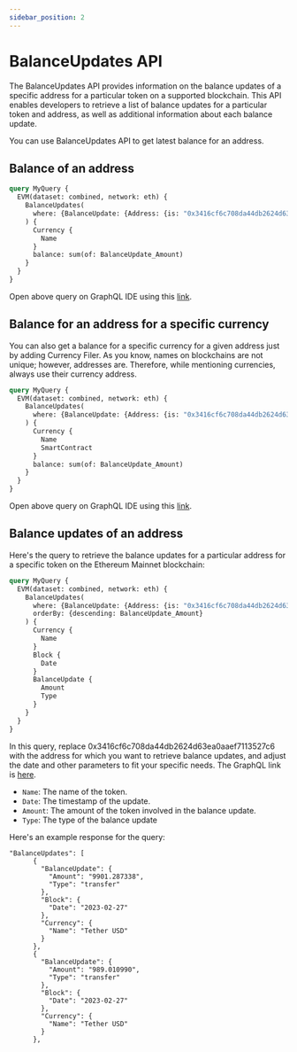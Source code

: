 ```yaml
---
sidebar_position: 2
---
```


# BalanceUpdates API


The BalanceUpdates API provides information on the balance updates of a specific address for a particular token on a supported blockchain. This API enables developers to retrieve a list of balance updates for a particular token and address, as well as additional information about each balance update.

You can use BalanceUpdates API to get latest balance for an address.

## Balance of an address


``` graphql
query MyQuery {
  EVM(dataset: combined, network: eth) {
    BalanceUpdates(
      where: {BalanceUpdate: {Address: {is: "0x3416cf6c708da44db2624d63ea0aaef7113527c6"}}}
    ) {
      Currency {
        Name
      }
      balance: sum(of: BalanceUpdate_Amount)
    }
  }
}

```

Open above query on GraphQL IDE using this [link](https://graphql.bitquery.io/ide/balance-of-an-address---new-dataset).


## Balance for an address for a specific currency

You can also get a balance for a specific currency for a given address just by adding Currency Filer. As you know, names on blockchains are not unique; however, addresses are. Therefore, while mentioning currencies, always use their currency address.

```graphql
query MyQuery {
  EVM(dataset: combined, network: eth) {
    BalanceUpdates(
      where: {BalanceUpdate: {Address: {is: "0x3416cf6c708da44db2624d63ea0aaef7113527c6"}}, Currency: {SmartContract: {is: "0xa0b86991c6218b36c1d19d4a2e9eb0ce3606eb48"}}}
    ) {
      Currency {
        Name
        SmartContract
      }
      balance: sum(of: BalanceUpdate_Amount)
    }
  }
}

```

Open above query on GraphQL IDE using this [link](https://graphql.bitquery.io/ide/Balance-for-an-address-for-an-specific-currency_1).


## Balance updates of an address

Here's the query to retrieve the balance updates for a particular address for a specific token on the Ethereum Mainnet blockchain:

``` graphql
query MyQuery {
  EVM(dataset: combined, network: eth) {
    BalanceUpdates(
      where: {BalanceUpdate: {Address: {is: "0x3416cf6c708da44db2624d63ea0aaef7113527c6"}}, Block: {Date: {after: "2023-02-15"}}}
      orderBy: {descending: BalanceUpdate_Amount}
    ) {
      Currency {
        Name
      }
      Block {
        Date
      }
      BalanceUpdate {
        Amount
        Type
      }
    }
  }
}
```

In this query, replace 0x3416cf6c708da44db2624d63ea0aaef7113527c6 with the address for which you want to retrieve balance updates, and adjust the date and other parameters to fit your specific needs. The GraphQL link is [here](https://graphql.bitquery.io/ide/Balance-Update-in-a-wallet).


-  `Name`: The name of the token.
-  `Date`: The timestamp of the update.
- `Amount`: The amount of the token involved in the balance update.
- `Type`: The type of the balance update 

Here's an example response for the query:

```
"BalanceUpdates": [
      {
        "BalanceUpdate": {
          "Amount": "9901.287338",
          "Type": "transfer"
        },
        "Block": {
          "Date": "2023-02-27"
        },
        "Currency": {
          "Name": "Tether USD"
        }
      },
      {
        "BalanceUpdate": {
          "Amount": "989.010990",
          "Type": "transfer"
        },
        "Block": {
          "Date": "2023-02-27"
        },
        "Currency": {
          "Name": "Tether USD"
        }
      },

```
